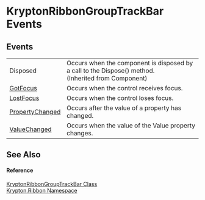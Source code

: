 # KryptonRibbonGroupTrackBar Events




## Events
<table>
<tr>
<td>Disposed</td>
<td>Occurs when the component is disposed by a call to the Dispose() method.<br />(Inherited from Component)</td></tr>
<tr>
<td><a href="4e630e0f-44bb-d7e6-27d7-54b904ea53a4.md">GotFocus</a></td>
<td>Occurs when the control receives focus.</td></tr>
<tr>
<td><a href="6131335c-7ef4-c041-4e71-36894f6ed6c0.md">LostFocus</a></td>
<td>Occurs when the control loses focus.</td></tr>
<tr>
<td><a href="a5ffdb78-1992-94f4-379f-689abfddb80d.md">PropertyChanged</a></td>
<td>Occurs after the value of a property has changed.</td></tr>
<tr>
<td><a href="ab71136e-86aa-dd79-219e-aee7a1dd2666.md">ValueChanged</a></td>
<td>Occurs when the value of the Value property changes.</td></tr>
</table>

## See Also


#### Reference
<a href="1597dfac-7d3e-2f4f-2cd6-fa135a36bf28.md">KryptonRibbonGroupTrackBar Class</a>  
<a href="1e9bc734-cff9-e9b8-f013-94cdac669794.md">Krypton.Ribbon Namespace</a>  
